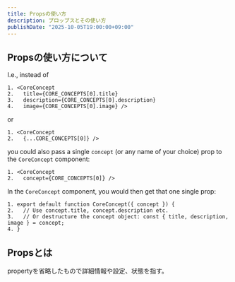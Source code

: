 ```yaml
---
title: Propsの使い方
description: プロップスとその使い方
publishDate: "2025-10-05T19:00:00+09:00"
---
```


## Propsの使い方について

I.e., instead of
```
1. <CoreConcept
2.   title={CORE_CONCEPTS[0].title}
3.   description={CORE_CONCEPTS[0].description}  
4.   image={CORE_CONCEPTS[0].image} />
```
or
```
1. <CoreConcept
2.   {...CORE_CONCEPTS[0]} />
```

you could also pass a single `concept` (or any name of your choice) prop to the `CoreConcept` component:
```
1. <CoreConcept
2.   concept={CORE_CONCEPTS[0]} />
```

In the `CoreConcept` component, you would then get that one single prop:
```
1. export default function CoreConcept({ concept }) {
2.   // Use concept.title, concept.description etc.
3.   // Or destructure the concept object: const { title, description, image } = concept;
4. }
```

## Propsとは

propertyを省略したもので詳細情報や設定、状態を指す。